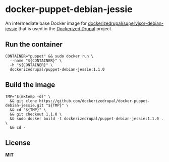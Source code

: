 # docker-puppet-debian-jessie

An intermediate base Docker image for [dockerizedrupal/supervisor-debian-jessie](https://github.com/dockerizedrupal/docker-supervisor-debian-jessie) that is used in the [Dockerized Drupal](https://dockerizedrupal.com/) project.

## Run the container

    CONTAINER="puppet" && sudo docker run \
      --name "${CONTAINER}" \
      -h "${CONTAINER}" \
      dockerizedrupal/puppet-debian-jessie:1.1.0

## Build the image

    TMP="$(mktemp -d)" \
      && git clone https://github.com/dockerizedrupal/docker-puppet-debian-jessie.git "${TMP}" \
      && cd "${TMP}" \
      && git checkout 1.1.0 \
      && sudo docker build -t dockerizedrupal/puppet-debian-jessie:1.1.0 . \
      && cd -

## License

**MIT**
